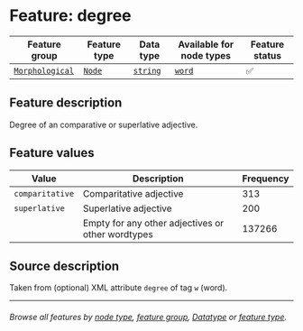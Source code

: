 # Feature: degree

Feature group | Feature type | Data type | Available for node types | Feature status
---  | --- | --- | --- | ---
[`Morphological`](featuresbygroup.md#morphological-features) | [`Node`](featuresbyfeaturetype.md#node-features) | [`string`](featuresbydatatype.md#string-datatype)  | [`word`](featuresbynodetype.md#word-nodes) | ✅

## Feature description

Degree of an comparative or superlative adjective.

## Feature values

Value | Description | Frequency
--- | --- | ---
`comparitative` | Comparitative adjective | 313
`superlative` | Superlative adjective | 200
` ` | Empty for any other adjectives or other wordtypes | 137266

## Source description

Taken from (optional) XML attribute `degree` of tag `w` (word).

---
###### *Browse all features by [node type](featuresbynodetype.md#readme), [feature group](featuresbygroup.md#readme), [Datatype](featuresbydatatype.md#readme)  or [feature type](featuresbyfeaturetype.md#readme).*
